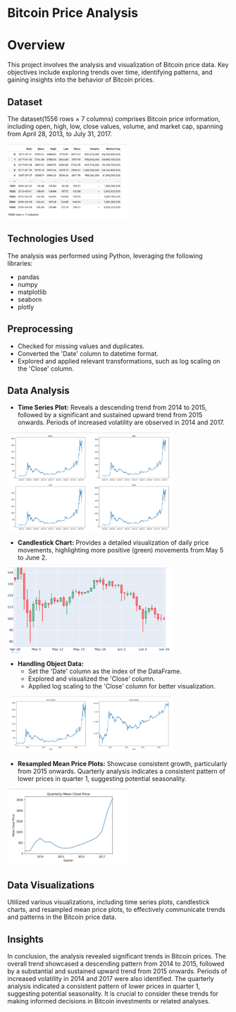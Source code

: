 

# Bitcoin Price Analysis

#  Overview

This project involves the analysis and visualization of Bitcoin price data. Key objectives include exploring trends over time, identifying patterns, and gaining insights into the behavior of Bitcoin prices.

## Dataset

The dataset(1556 rows × 7 columns) comprises Bitcoin price information, including open, high, low, close values, volume, and market cap, spanning from April 28, 2013, to July 31, 2017.

<img width="275" alt="image" src="https://github.com/Tikii0617/BIT-ANALYSIS/blob/main/IMG/1.png">

## Technologies Used
The analysis was performed using Python, leveraging the following libraries:
- pandas
- numpy
- matplotlib
- seaborn
- plotly

## Preprocessing

- Checked for missing values and duplicates.
- Converted the 'Date' column to datetime format.
- Explored and applied relevant transformations, such as log scaling on the 'Close' column.

## Data Analysis

- **Time Series Plot:** Reveals a descending trend from 2014 to 2015, followed by a significant and sustained upward trend from 2015 onwards. Periods of increased volatility are observed in 2014 and 2017.
<img width="375" alt="image" src="https://github.com/Tikii0617/BIT-ANALYSIS/blob/main/IMG/2.png">


- **Candlestick Chart:** Provides a detailed visualization of daily price movements, highlighting more positive (green) movements from May 5 to June 2.
  
<img width="375" alt="image" src="https://github.com/Tikii0617/BIT-ANALYSIS/blob/main/IMG/3.png">

- **Handling Object Data:**
   - Set the 'Date' column as the index of the DataFrame.
   - Explored and visualized the 'Close' column.
   - Applied log scaling to the 'Close' column for better visualization.
<img width="375" alt="image" src="https://github.com/Tikii0617/BIT-ANALYSIS/blob/main/IMG/4.png">


- **Resampled Mean Price Plots:** Showcase consistent growth, particularly from 2015 onwards. Quarterly analysis indicates a consistent pattern of lower prices in quarter 1, suggesting potential seasonality.
<img width="275" alt="image" src="https://github.com/Tikii0617/BIT-ANALYSIS/blob/main/IMG/6.png" style="display:inline-block; margin-right: 20px;">




## Data Visualizations

Utilized various visualizations, including time series plots, candlestick charts, and resampled mean price plots, to effectively communicate trends and patterns in the Bitcoin price data.


## Insights

In conclusion, the analysis revealed significant trends in Bitcoin prices. The overall trend showcased a descending pattern from 2014 to 2015, followed by a substantial and sustained upward trend from 2015 onwards. Periods of increased volatility in 2014 and 2017 were also identified. The quarterly analysis indicated a consistent pattern of lower prices in quarter 1, suggesting potential seasonality. It is crucial to consider these trends for making informed decisions in Bitcoin investments or related analyses.

